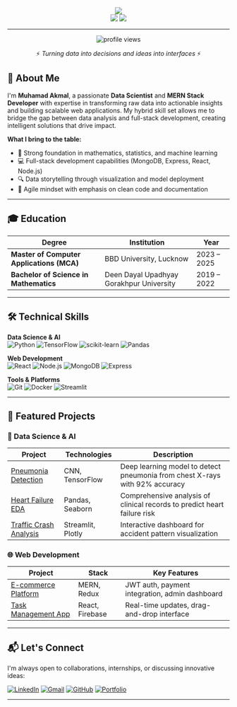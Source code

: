 <div align="center">
  <img src="https://capsule-render.vercel.app/api?type=venom&color=ADD8E6&height=280&section=header&text=Muhamad%20Akmal&desc=Data%20Scientist%20%7C%20MERN%20Stack%20Developer&descSize=20&descAlign=70&descAlignY=70&fontColor=4682B4&fontSize=70" />
</div>

<div align="center">
  <img src="https://github.com/muhamadakmal1/github-stats-transparent/blob/output/generated/overview.svg#gh-light-mode-only" />
  <img src="https://github.com/muhamadakmal1/github-stats-transparent/blob/output/generated/languages.svg#gh-light-mode-only" />
</div>

---
<div align="center">
  <img src="https://komarev.com/ghpvc/?username=muhamadakmal1&label=Profile%20Views&color=0e75b6&style=flat" alt="profile views" />
  <p>⚡ <em>Turning data into decisions and ideas into interfaces</em> ⚡</p>
</div>

## 👋 About Me

I'm **Muhamad Akmal**, a passionate **Data Scientist** and **MERN Stack Developer** with expertise in transforming raw data into actionable insights and building scalable web applications. My hybrid skill set allows me to bridge the gap between data analysis and full-stack development, creating intelligent solutions that drive impact.

**What I bring to the table:**
- 🧠 Strong foundation in mathematics, statistics, and machine learning
- 💻 Full-stack development capabilities (MongoDB, Express, React, Node.js)
- 🔍 Data storytelling through visualization and model deployment
- 🚀 Agile mindset with emphasis on clean code and documentation

---

## 🎓 Education

| Degree | Institution | Year |
|--------|-------------|------|
| **Master of Computer Applications (MCA)** | BBD University, Lucknow | 2023 – 2025 |
| **Bachelor of Science in Mathematics** | Deen Dayal Upadhyay Gorakhpur University | 2019 – 2022 |

---

## 🛠️ Technical Skills

**Data Science & AI**  
![Python](https://img.shields.io/badge/Python-3776AB?style=for-the-badge&logo=python&logoColor=white)
![TensorFlow](https://img.shields.io/badge/TensorFlow-FF6F00?style=for-the-badge&logo=tensorflow&logoColor=white)
![scikit-learn](https://img.shields.io/badge/scikit--learn-F7931E?style=for-the-badge&logo=scikit-learn&logoColor=white)
![Pandas](https://img.shields.io/badge/Pandas-150458?style=for-the-badge&logo=pandas&logoColor=white)

**Web Development**  
![React](https://img.shields.io/badge/React-20232A?style=for-the-badge&logo=react&logoColor=61DAFB)
![Node.js](https://img.shields.io/badge/Node.js-339933?style=for-the-badge&logo=nodedotjs&logoColor=white)
![MongoDB](https://img.shields.io/badge/MongoDB-47A248?style=for-the-badge&logo=mongodb&logoColor=white)
![Express](https://img.shields.io/badge/Express-000000?style=for-the-badge&logo=express&logoColor=white)

**Tools & Platforms**  
![Git](https://img.shields.io/badge/Git-F05032?style=for-the-badge&logo=git&logoColor=white)
![Docker](https://img.shields.io/badge/Docker-2496ED?style=for-the-badge&logo=docker&logoColor=white)
![Streamlit](https://img.shields.io/badge/Streamlit-FF4B4B?style=for-the-badge&logo=streamlit&logoColor=white)

---

## 🚀 Featured Projects

### 🔬 Data Science & AI
| Project | Technologies | Description |
|---------|--------------|-------------|
| [Pneumonia Detection](https://github.com/muhamadakmal1/Pneumonia-Detection-Using-Deep-Learning) | CNN, TensorFlow | Deep learning model to detect pneumonia from chest X-rays with 92% accuracy |
| [Heart Failure EDA](https://github.com/muhamadakmal1/EDA-od-Heart-Failure-Clinical-Records-) | Pandas, Seaborn | Comprehensive analysis of clinical records to predict heart failure risk |
| [Traffic Crash Analysis](https://github.com/muhamadakmal1/Traffic-Crash-Streamlit-App) | Streamlit, Plotly | Interactive dashboard for accident pattern visualization |

### 🌐 Web Development
| Project | Stack | Key Features |
|---------|-------|--------------|
| [E-commerce Platform](#) | MERN, Redux | JWT auth, payment integration, admin dashboard |
| [Task Management App](#) | React, Firebase | Real-time updates, drag-and-drop interface |

---

## 📬 Let's Connect

I'm always open to collaborations, internships, or discussing innovative ideas:

[![LinkedIn](https://img.shields.io/badge/LinkedIn-0A66C2?style=for-the-badge&logo=linkedin&logoColor=white)](https://www.linkedin.com/in/muhamadakmal019/)
[![Gmail](https://img.shields.io/badge/Gmail-EA4335?style=for-the-badge&logo=gmail&logoColor=white)](mailto:mohammadakmal152@gmail.com)
[![GitHub](https://img.shields.io/badge/GitHub-181717?style=for-the-badge&logo=github&logoColor=white)](https://github.com/muhamadakmal1)
[![Portfolio](https://img.shields.io/badge/Portfolio-%23000000.svg?style=for-the-badge&logo=firefox&logoColor=#FF7139)](https://my-portfolio-ecru-three-32.vercel.app/)

---

